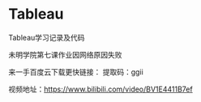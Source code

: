 # Tableau
Tableau学习记录及代码<p>
未明学院第七课作业因网络原因失败<p>
来一手百度云下载更快链接： 
提取码：ggii <p>
视频地址：https://www.bilibili.com/video/BV1E4411B7ef

